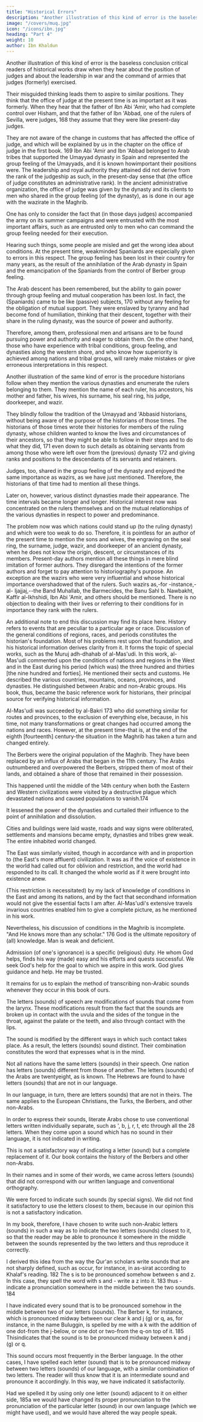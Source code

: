 ```yaml
---
title: "Historical Errors"
description: "Another illustration of this kind of error is the baseless conclusion critical readers of historical works draw when they hear about the position of judges and about the leadership in war and the command of armies that judges (formerly) exercised"
image: "/covers/muq.jpg"
icon: "/icons/ibn.jpg"
heading: "Part 4"
weight: 10
author: Ibn Khaldun
---
```



Another illustration of this kind of error is the baseless conclusion critical readers of historical works draw when they hear about the position of judges and about the leadership in war and the command of armies that judges (formerly) exercised. 

Their misguided thinking leads them to aspire to similar positions. They think that the office of judge at the present time is as important as it was formerly. When they hear that the father of Ibn Abi 'Amir, who had complete control over Hisham, and that the father of Ibn 'Abbad, one of the rulers of Sevilla, were judges, 168 they assume that they were like present-day judges. 

They are not aware of the change in customs that has affected the office of judge, and which will be explained by us in the chapter on the office of judge in the first book. 169 Ibn Abi 'Amir and Ibn 'Abbad belonged to Arab tribes that supported the Umayyad dynasty in Spain and represented the group feeling of the Umayyads, and it is known howimportant their positions were. The leadership and royal authority they attained did not derive from the rank of the judgeship as such, in the present-day sense that (the office of judge constitutes an administrative rank). In the ancient administrative organization, the office of judge was given by the dynasty and its clients to men who shared in the group feeling (of the dynasty), as is done in our age with the wazirate in the Maghrib. 

One has only to consider the fact that (in those days judges) accompanied the army on its summer campaigns and were entrusted with the most important affairs, such as are entrusted only to men who can command the group feeling needed for their execution.

Hearing such things, some people are misled and get the wrong idea about conditions. At the present time, weakminded Spaniards are especially given to errors in this respect. The group feeling has been lost in their country for many years, as
the result of the annihilation of the Arab dynasty in Spain and the emancipation of
the Spaniards from the control of Berber group feeling. 

The Arab descent has been remembered, but the ability to gain power through group feeling and mutual cooperation has been lost. In fact, the (Spaniards) came to be like (passive) subjects, 170 without any feeling for the obligation of mutual support. They were enslaved by tyranny and had become fond of humiliation, thinking that their descent, together with their share in the ruling dynasty, was the source of power and authority. 

Therefore, among them, professional men and artisans are to be found pursuing power and authority and eager to obtain them. On the other hand, those who have experience with tribal conditions, group feeling, and dynasties along the western shore, and who know how superiority is achieved among nations and tribal groups, will rarely make mistakes or give erroneous interpretations in this respect.

Another illustration of the same kind of error is the procedure historians follow when they mention the various dynasties and enumerate the rulers belonging to them. They mention the name of each ruler, his ancestors, his mother and father,
his wives, his surname, his seal ring, his judge, doorkeeper, and wazir. 

They blindly follow the tradition of the Umayyad and 'Abbasid historians, without being aware of the purpose of the historians of those times. The historians of those times wrote their histories for members of the ruling dynasty, whose children wanted to know the lives and circumstances of their ancestors, so that they might be able to follow in their steps and to do what they
did, 171 even down to such details as obtaining servants from among those who were
left over from the (previous) dynasty 172 and giving ranks and positions to the
descendants of its servants and retainers. 

Judges, too, shared in the group feeling of the dynasty and enjoyed the same importance as wazirs, as we have just mentioned.
Therefore, the historians of that time had to mention all these things.

Later on, however, various distinct dynasties made their appearance. The time intervals became longer and longer. Historical interest now was concentrated on the rulers themselves and on the mutual relationships of the various dynasties in
respect to power and predominance. 

The problem now was which nations could stand up (to the ruling dynasty) and which were too weak to do so. Therefore, it is
pointless for an author of the present time to mention the sons and wives, the
engraving on the seal ring, the surname, judge, wazir, and doorkeeper of an ancient
dynasty, when he does not know the origin, descent, or circumstances of its
members. Present-day authors mention all these things in mere blind imitation of
former authors. They disregard the intentions of the former authors and forget to
pay attention to historiography's purpose.
An exception are the wazirs who were very influential and whose historical
importance overshadowed that of the rulers. Such wazirs as,-for -instance,- al-
Ijajjaj,--the Band Muhallab, the Barmecides, the Banu Sahl b. Nawbakht, Kaffir al-Ikhshidi, Ibn Abi 'Amir, and others should be mentioned. There is no objection to
dealing with their lives or referring to their conditions for in importance they rank
with the rulers.

An additional note to end this discussion may find its place here. History refers to events that are peculiar to a particular age or race. Discussion of the general conditions of regions, races, and periods constitutes the
historian's foundation. Most of his problems rest upon that foundation, and his
historical information derives clarity from it. It forms the topic of special works,
such as the Muruj adh-dhahab of al-Mas'udi. In this work, al-Mas'udi commented
upon the conditions of nations and regions in the West and in the East during his
period (which was) the three hundred and thirties [the nine hundred and forties]. He
mentioned their sects and customs. He described the various countries, mountains,
oceans, provinces, and dynasties. He distinguished between Arabic and non-Arabic
groups. His book, thus, became the basic reference work for historians, their
principal source for verifying historical information.



Al-Mas'udi was succeeded by al-Bakri 173 who did something similar for routes and provinces, to the exclusion of everything else, because, in his time, not many transformations or great changes had occurred among the nations and races.
However, at the present time-that is, at the end of the eighth [fourteenth] century-the
situation in the Maghrib has taken a turn and changed entirely.


The Berbers were the original population of the Maghrib. They have been replaced by an influx of Arabs that began in the 11th century. The Arabs outnumbered and overpowered the Berbers, stripped them of most of their lands, and obtained a share of those that remained in their possession. 

This happened until the middle of the 14th century when both the Eastern and Western civilizations were visited by a destructive plague which devastated nations and caused populations to vanish.174 

It lessened the power of the dynasties and curtailed their influence to the point of annihilation and dissolution. 

Cities and buildings were laid waste, roads and way signs were obliterated, settlements and mansions became empty, dynasties and tribes grew weak. The entire inhabited world changed. 

The East was similarly visited, though in accordance with and in proportion to (the East's more affluent)
civilization. It was as if the voice of existence in the world had called out for oblivion and restriction, and the world had responded to its call. It changed the whole world as if it were brought into existence anew.

<!-- God inherits the earth and whomever is upon it. -->

<!-- Therefore, there is need at this time
that someone should systematically set down the situation of the world among all
regions and races, as well as the customs and sectarian beliefs that have changed for
their adherents, doing for this age what al-Mas'udi did for his. This should be a
model for future historians to follow.  -->

<!-- In this book of mine, I shall discuss as much
of that as will be possible for me here in the Maghrib. I shall do so either explicitly
or implicitly in connection with the history of the Maghrib, in conformity with my
intention to restrict myself in this work to the Maghrib, the circumstances of its
races and nations, and its subjects and dynasties, to the exclusion of any other
region.175 -->

(This restriction is necessitated) by my lack of knowledge of conditions in the East and among its nations, and by the fact that secondhand information would not give the essential facts I am after. Al-Mas'udi's extensive travels invarious countries enabled him to give a complete picture, as he mentioned in his work. 

Nevertheless, his discussion of conditions in the Maghrib is incomplete. "And
He knows more than any scholar." 176 God is the ultimate repository of (all)
knowledge. Man is weak and deficient. 

Admission (of one's ignorance) is a specific (religious) duty. He whom God helps, finds his way (made) easy and his efforts and
quests successful. We seek God's help for the goal to which we aspire in this work.
God gives guidance and help. He may be trusted.

It remains for us to explain the method of transcribing non-Arabic sounds whenever they occur in this book of ours.

The letters (sounds) of speech are modifications of sounds that come from the larynx. These modifications result from the fact that the sounds are broken up in contact with the uvula and the sides of the tongue in the throat, against the palate or the teeth, and also through contact with the lips. 

The sound is modified by the different ways in which such contact takes place. As a result, the letters (sounds) sound distinct. Their combination constitutes the word that expresses what is in the mind.

Not all nations have the same letters (sounds) in their speech. One nation has letters (sounds) different from those of another. The letters (sounds) of the Arabs are twentyeight, as is known. The Hebrews are found to have letters (sounds)
that are not in our language. 

In our language, in turn, there are letters sounds) that are not in theirs. The same applies to the European Christians, the Turks, the Berbers, and other non-Arabs.

In order to express their sounds, literate Arabs chose to use conventional letters written individually separate, such as ', b, j, r, t, etc through all the 28 letters. When they come upon a sound which has no sound in their language, it is not indicated in writing. 

<!-- Scribes sometimes express it by means of the letter which is closest to it in our language, the one either preceding or following it. -->

This is not a satisfactory way of indicating a letter (sound) but a complete replacement of it. Our book contains the history of the Berbers and other non-Arabs. 

In their names and in some of their words, we came across letters (sounds) that did not correspond with our written language and conventional orthography. 

We were forced to indicate such sounds (by special signs). We did not find it satisfactory to use the letters closest to them, because in our opinion this is not a satisfactory indication. 

In my book, therefore, I have chosen to write such non-Arabic letters (sounds) in such a way as to indicate the two letters (sounds) closest to it, so that the reader may be able to pronounce it somewhere in the middle between the sounds represented by the two letters and thus reproduce it correctly.

I derived this idea from the way the Qur'an scholars write sounds that are not sharply defined, such as occur, for instance, in as-sirat according to Khalaf's reading. 182 The s is to be pronounced somehow between s and z. In this case, they spell the word with s and - write a z into it. 183 thus - indicate a pronunciation somewhere in the middle between the two sounds. 184

I have indicated every sound that is to be pronounced somehow in the middle between two of our letters (sounds). The Berber
k, for instance, which is pronounced midway between our clear k and j (g) or q, as,
for instance, in the name Buluggin, is spelled by me with a k with the addition of
one dot-from the j-below, or one dot or two-from the q-on top of it. 185 Thisindicates that the sound is to be pronounced midway between k and j (g) or q. 

This sound occurs most frequently in the Berber language. In the other cases, I have spelled each letter (sound) that is to be pronounced midway between two letters (sounds) of our language, with a similar combination of two letters. The reader will thus know that it is an intermediate sound and pronounce it accordingly. In this way,
we have indicated it satisfactorily. 

Had we spelled it by using only one letter (sound) adjacent to it on either side, 185a we would have changed its proper pronunciation to the pronunciation of the particular letter (sound) in our own language (which we might have used), and we would have altered the way people speak. 

<!-- God gives success -->